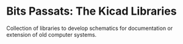 # Bits Passats: The Kicad Libraries
 Collection of libraries to develop schematics for documentation or extension of old computer systems.
